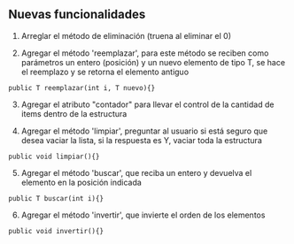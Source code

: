 ## Nuevas funcionalidades
1) Arreglar el método de eliminación (truena al eliminar el 0)

2) Agregar el método 'reemplazar', para este método se reciben como parámetros un entero (posición) y un nuevo elemento de tipo T, se hace el reemplazo y se retorna el elemento antiguo

`public T reemplazar(int i, T nuevo){}`

3) Agregar el atributo "contador" para llevar el control de la cantidad de items dentro de la estructura

4) Agregar el método 'limpiar', preguntar al usuario si está seguro que desea vaciar la lista, si la respuesta es Y, vaciar toda la estructura

`public void limpiar(){}`

5) Agregar el método 'buscar', que reciba un entero y devuelva el elemento en la posición indicada

`public T buscar(int i){}`

6) Agregar el método 'invertir', que invierte el orden de los elementos

`public void invertir(){}`

